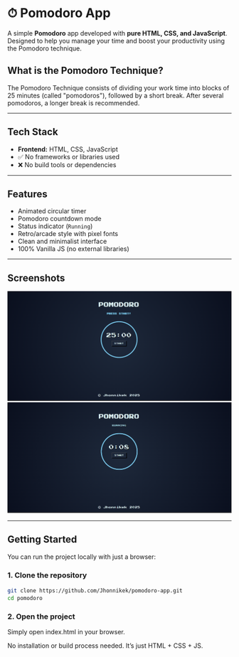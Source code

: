 # ⏱ Pomodoro App

A simple **Pomodoro** app developed with **pure HTML, CSS, and JavaScript**. Designed to help you manage your time and boost your productivity using the Pomodoro technique.

## What is the Pomodoro Technique?

The Pomodoro Technique consists of dividing your work time into blocks of 25 minutes (called "pomodoros"), followed by a short break. After several pomodoros, a longer break is recommended.

---

##  Tech Stack

- **Frontend:** HTML, CSS, JavaScript  
- ✅ No frameworks or libraries used  
- ❌ No build tools or dependencies  

---

##  Features

- Animated circular timer
- Pomodoro countdown mode
- Status indicator (`Running`)
- Retro/arcade style with pixel fonts
- Clean and minimalist interface
- 100% Vanilla JS (no external libraries)

---

##  Screenshots
![App Screenshot](./assets/pomodoro1.png)
![App Screenshot](./assets/pomodoro.png)  

---

##  Getting Started

You can run the project locally with just a browser:

### 1. Clone the repository
```bash
git clone https://github.com/Jhonnikek/pomodoro-app.git
cd pomodoro
```

### 2. Open the project
Simply open index.html in your browser.

No installation or build process needed. It’s just HTML + CSS + JS.
